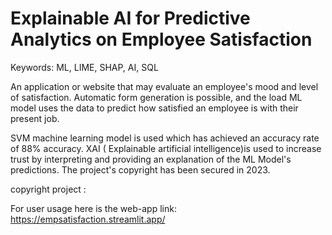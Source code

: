 
# Explainable AI for Predictive Analytics on Employee Satisfaction 

Keywords: ML, LIME, SHAP, AI, SQL

An application or website that may evaluate an employee's mood and level of satisfaction. Automatic form generation is possible, and the load ML model uses the data to predict how satisfied an employee is with  their present job.

SVM machine learning model is used which has achieved an accuracy rate of 88% accuracy. XAI ( Explainable artificial intelligence)is used to increase trust by interpreting and providing an explanation of the ML Model's predictions. The project's copyright has been secured in 2023.

copyright project : 


For user usage here is the web-app link: https://empsatisfaction.streamlit.app/









